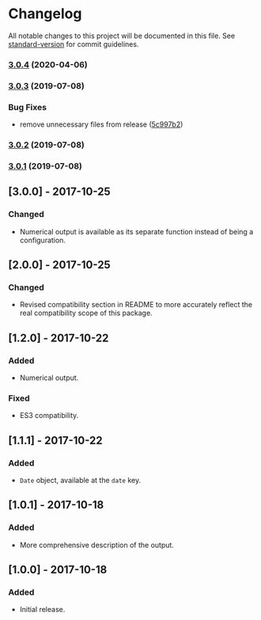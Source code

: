 # Changelog

All notable changes to this project will be documented in this file. See [standard-version](https://github.com/conventional-changelog/standard-version) for commit guidelines.

### [3.0.4](https://github.com/Gipphe/ualf/compare/v3.0.3...v3.0.4) (2020-04-06)



### [3.0.3](https://github.com/Gipphe/ualf/compare/v3.0.2...v3.0.3) (2019-07-08)


### Bug Fixes

* remove unnecessary files from release ([5c997b2](https://github.com/Gipphe/ualf/commit/5c997b2))



### [3.0.2](https://github.com/Gipphe/ualf/compare/v3.0.1...v3.0.2) (2019-07-08)



### [3.0.1](https://github.com/Gipphe/ualf/compare/v3.0.0...v3.0.1) (2019-07-08)



## [3.0.0] - 2017-10-25

### Changed

- Numerical output is available as its separate function instead of being a configuration.

## [2.0.0] - 2017-10-25

### Changed

- Revised compatibility section in README to more accurately reflect the real compatibility scope
  of this package.

## [1.2.0] - 2017-10-22

### Added

- Numerical output.

### Fixed

- ES3 compatibility.

## [1.1.1] - 2017-10-22

### Added

- `Date` object, available at the `date` key.

## [1.0.1] - 2017-10-18

### Added

- More comprehensive description of the output.

## [1.0.0] - 2017-10-18

### Added

- Initial release.
